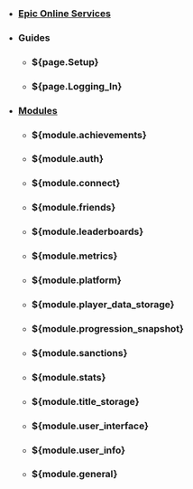* ### [Epic Online Services](Home)
* ### Guides
  * ### ${page.Setup}
  * ### ${page.Logging_In}
* ### [Modules](#)
  * ### ${module.achievements}
  * ### ${module.auth}
  * ### ${module.connect}
  * ### ${module.friends}
  * ### ${module.leaderboards}
  * ### ${module.metrics}
  * ### ${module.platform}
  * ### ${module.player_data_storage}
  * ### ${module.progression_snapshot}
  * ### ${module.sanctions}
  * ### ${module.stats}
  * ### ${module.title_storage}
  * ### ${module.user_interface}
  * ### ${module.user_info}
  * ### ${module.general}